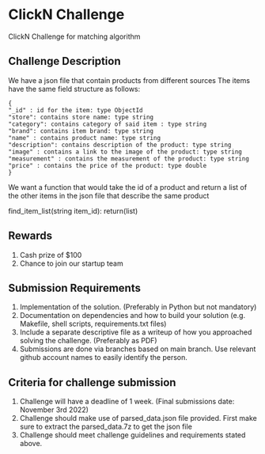 # ClickN Challenge

ClickN Challenge for matching algorithm

## Challenge Description

We have a json file that contain products from different sources
The items have the same field structure as follows:

```
{
"_id" : id for the item: type ObjectId
"store": contains store name: type string
"category": contains category of said item : type string
"brand": contains item brand: type string
"name" : contains product name: type string
"description": contains description of the product: type string
"image" : contains a link to the image of the product: type string
"measurement" : contains the measurement of the product: type string
"price" : contains the price of the product: type double
}
```

We want a function that would take the id of a product and return a list of the other items in the json file that describe the same product

find_item_list(string item_id):
return(list)

## Rewards
1. Cash prize of $100
2. Chance to join our startup team

## Submission Requirements
1. Implementation of the solution. (Preferably in Python but not mandatory)
2. Documentation on dependencies and how to build your solution (e.g. Makefile, shell scripts, requirements.txt files)
3. Include a separate descriptive file as a writeup of how you approached solving the challenge. (Preferably as PDF)
4. Submissions are done via branches based on main branch. Use relevant github account names to easily identify the person.

## Criteria for challenge submission
1. Challenge will have a deadline of 1 week. (Final submissions date: November 3rd 2022)
2. Challenge should make use of parsed_data.json file provided. First make sure to extract the parsed_data.7z to get the json file
3. Challenge should meet challenge guidelines and requirements stated above.